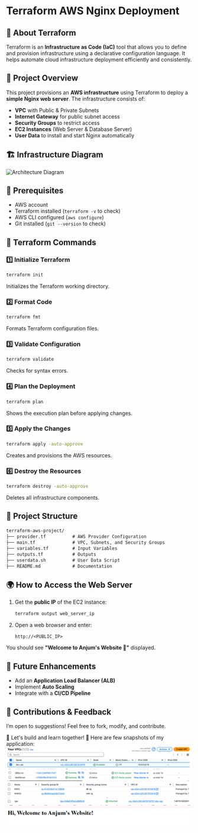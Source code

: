 # Terraform AWS Nginx Deployment

## 📌 About Terraform
Terraform is an **Infrastructure as Code (IaC)** tool that allows you to define and provision infrastructure using a declarative configuration language. It helps automate cloud infrastructure deployment efficiently and consistently.

## 🚀 Project Overview
This project provisions an **AWS infrastructure** using Terraform to deploy a **simple Nginx web server**. The infrastructure consists of:

- **VPC** with Public & Private Subnets
- **Internet Gateway** for public subnet access
- **Security Groups** to restrict access
- **EC2 Instances** (Web Server & Database Server)
- **User Data** to install and start Nginx automatically

## 🏗️ Infrastructure Diagram
![Architecture Diagram](https://medium.com/@snahidaanjum/title-i-built-my-own-aws-infrastructure-using-terraform-and-you-can-too-147282caa63f)

## 🔧 Prerequisites
- AWS account
- Terraform installed (`terraform -v` to check)
- AWS CLI configured (`aws configure`)
- Git installed (`git --version` to check)

## 📜 Terraform Commands

### **1️⃣ Initialize Terraform**
```bash
terraform init
```
Initializes the Terraform working directory.

### **2️⃣ Format Code**
```bash
terraform fmt
```
Formats Terraform configuration files.

### **3️⃣ Validate Configuration**
```bash
terraform validate
```
Checks for syntax errors.

### **4️⃣ Plan the Deployment**
```bash
terraform plan
```
Shows the execution plan before applying changes.

### **5️⃣ Apply the Changes**
```bash
terraform apply -auto-approve
```
Creates and provisions the AWS resources.

### **6️⃣ Destroy the Resources**
```bash
terraform destroy -auto-approve
```
Deletes all infrastructure components.

## 📂 Project Structure
```
terraform-aws-project/
├── provider.tf          # AWS Provider Configuration
├── main.tf              # VPC, Subnets, and Security Groups
├── variables.tf         # Input Variables
├── outputs.tf           # Outputs
├── userdata.sh          # User Data Script
├── README.md            # Documentation
```

## 🌍 How to Access the Web Server
1. Get the **public IP** of the EC2 instance:
   ```bash
   terraform output web_server_ip
   ```
2. Open a web browser and enter:
   ```
   http://<PUBLIC_IP>
   ```
You should see **"Welcome to Anjum's Website 🚀"** displayed.

## 🎯 Future Enhancements
- Add an **Application Load Balancer (ALB)**
- Implement **Auto Scaling**
- Integrate with a **CI/CD Pipeline**

## 🤝 Contributions & Feedback
I’m open to suggestions! Feel free to fork, modify, and contribute.

📢 Let's build and learn together! 🚀
Here are few snapshots of my application:
![vpc](image.png)
![servers](image-1.png)
![security groups](image-2.png)
![Internet Gateway](image-3.png)
![RESULT](image-4.png)

